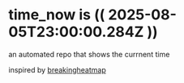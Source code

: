 # time_now is (( 2025-08-05T23:00:00.284Z ))

an automated repo that shows the currnent time

inspired by [breakingheatmap](https://github.com/breakingheatmap/breakingheatmap)